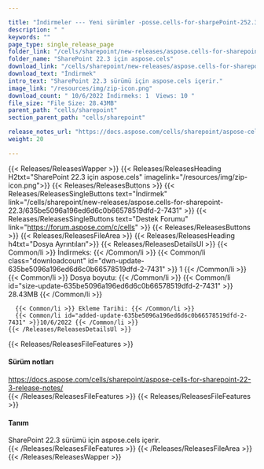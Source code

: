 ```yaml
---

title: "İndirmeler --- Yeni sürümler -posse.cells-for-sharpePoint-252.3"
description: " "
keywords: ""
page_type: single_release_page
folder_link: "/cells/sharepoint/new-releases/aspose.cells-for-sharepoint-22.3/"
folder_name: "SharePoint 22.3 için aspose.cels"
download_link: "/cells/sharepoint/new-releases/aspose.cells-for-sharepoint-22.3/635be5096a196ed6d6c0b66578519dfd-2-7431"
download_text: "İndirmek"
intro_text: "SharePoint 22.3 sürümü için aspose.cels içerir."
image_link: "/resources/img/zip-icon.png"
download_count: " 10/6/2022 İndirmeks: 1  Views: 10 "
file_size: "File Size: 28.43MB"
parent_path: "cells/sharepoint"
section_parent_path: "cells/sharepoint"

release_notes_url: "https://docs.aspose.com/cells/sharepoint/aspose-cells-for-sharepoint-22-3-release-notes/"
weight: 20

---
```


{{< Releases/ReleasesWapper >}}
  {{< Releases/ReleasesHeading H2txt="SharePoint 22.3 için aspose.cels" imagelink="/resources/img/zip-icon.png">}}
  {{< Releases/ReleasesButtons >}}
    {{< Releases/ReleasesSingleButtons text="İndirmek" link="/cells/sharepoint/new-releases/aspose.cells-for-sharepoint-22.3/635be5096a196ed6d6c0b66578519dfd-2-7431" >}}
    {{< Releases/ReleasesSingleButtons text="Destek Forumu" link="https://forum.aspose.com/c/cells" >}}
  {{< Releases/ReleasesButtons >}}
  {{< Releases/ReleasesFileArea >}}
    {{< Releases/ReleasesHeading h4txt="Dosya Ayrıntıları">}}
    {{< Releases/ReleasesDetailsUl >}}
      {{< Common/li >}} İndirmeks: {{< /Common/li >}}
      {{< Common/li class="downloadcount" id="dwn-update-635be5096a196ed6d6c0b66578519dfd-2-7431" >}} 1 {{< /Common/li >}}
      {{< Common/li >}} Dosya boyutu: {{< /Common/li >}}
      {{< Common/li id="size-update-635be5096a196ed6d6c0b66578519dfd-2-7431" >}} 28.43MB {{< /Common/li >}}

      {{< Common/li >}} Ekleme Tarihi: {{< /Common/li >}}
      {{< Common/li id="added-update-635be5096a196ed6d6c0b66578519dfd-2-7431" >}}10/6/2022 {{< /Common/li >}}
    {{< /Releases/ReleasesDetailsUl >}}

  {{< Releases/ReleasesFileFeatures >}}
      <h4>Sürüm notları</h4><div><a href='https://docs.aspose.com/cells/sharepoint/aspose-cells-for-sharepoint-22-3-release-notes/'>https://docs.aspose.com/cells/sharepoint/aspose-cells-for-sharepoint-22-3-release-notes/</a></div>
  {{< /Releases/ReleasesFileFeatures >}}
  {{< Releases/ReleasesFileFeatures >}}
      <h4>Tanım</h4><div class="HTMLDescription">SharePoint 22.3 sürümü için aspose.cels içerir.</div>
  {{< /Releases/ReleasesFileFeatures >}}
 {{< /Releases/ReleasesFileArea >}}
{{< /Releases/ReleasesWapper >}}


